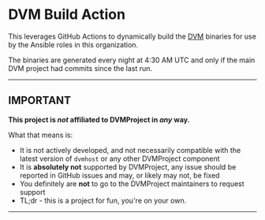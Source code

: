 # DVM Build Action

This leverages GitHub Actions to dynamically build the [DVM](https://github.com/DVMProject/dvmhost/) binaries for use by the Ansible roles in this organization.

The binaries are generated every night at 4:30 AM UTC and only if the main DVM project had commits since the last run.

---
## IMPORTANT
**This project is *not* affiliated to DVMProject in *any* way.**

What that means is:
- It is not actively developed, and not necessarily compatible with the latest version of `dvmhost` or any other DVMProject component
- It is **absolutely not** supported by DVMProject, any issue should be reported in GitHub issues and may, or likely may not, be fixed
- You definitely are **not** to go to the DVMProject maintainers to request support
- TL;dr - this is a project for fun, you're on your own.

---